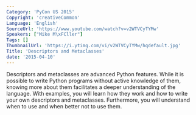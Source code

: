```yaml
---
Category: 'PyCon US 2015'
Copyright: 'creativeCommon'
Language: 'English'
SourceUrl: 'https://www.youtube.com/watch?v=v2WTVCyTYMw'
Speakers: ["Mike M\xFCller"]
Tags: []
ThumbnailUrl: 'https://i.ytimg.com/vi/v2WTVCyTYMw/hqdefault.jpg'
Title: 'Descriptors and Metaclasses'
date: '2015-04-10'
---
```

Descriptors and metaclasses are advanced Python features. While it is
possible to write Python programs without active knowledge of them,
knowing more about them facilitates a deeper understanding of
the language. With examples, you will learn how they work and how to
write your own descriptors and metaclasses. Furthermore, you will understand
when to use and when better not to use them.

